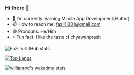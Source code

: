 ### Hi there 👋

<!--
**fazilmd11/fazilmd11** is a ✨ _special_ ✨ repository because its `README.md` (this file) appears on your GitHub profile.

Here are some ideas to get you started:

- 🔭 I’m currently working on 
- 🌱 I’m currently learning Mobile App Development(Flutter)
- 👯 I’m looking to collaborate on ...
- 🤔 I’m looking for help with ...
- 💬 Ask me about ...
- 📫 How to reach me: fazil11301@gmail.com
- 😄 Pronouns: He/Him
- ⚡ Fun fact: I like the taste of chyawanprash
-->
- 🌱 I’m currently learning Mobile App Development(Flutter)
- 📫 How to reach me: fazil11301@gmail.com
- 😄 Pronouns: He/Him
- ⚡ Fun fact: I like the taste of chyawanprash

<!-- [![Fazil's GitHub stats](https://github-readme-stats.vercel.app/api?username=fazilmd11)](https://github.com/fazilmd11/github-readme-stats) -->
![Fazil's GitHub stats](https://github-readme-stats.vercel.app/api?username=fazilmd11&show_icons=true&theme=tokyonight)

[![Top Langs](https://github-readme-stats.vercel.app/api/top-langs/?username=fazilmd11)](https://github.com/anuraghazra/github-readme-stats)

[![willianrod's wakatime stats](https://github-readme-stats.vercel.app/api/wakatime?username=fazilmd11)](https://github.com/anuraghazra/github-readme-stats)
